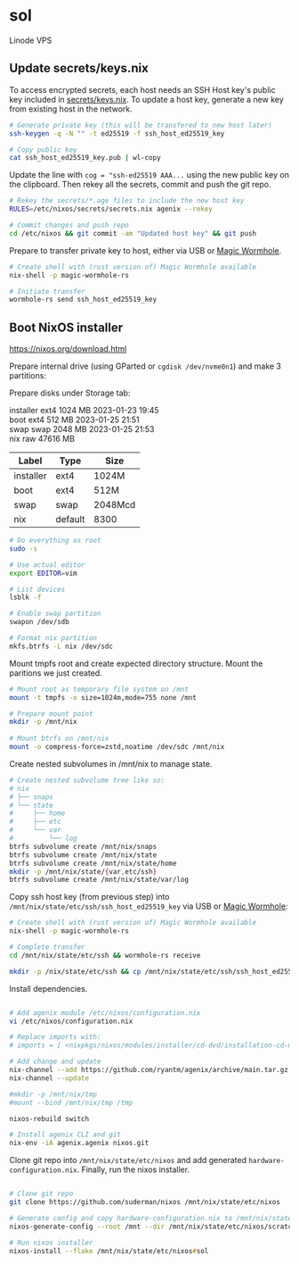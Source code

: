 # sol

Linode VPS

## Update secrets/keys.nix

To access encrypted secrets, each host needs an SSH Host key's public key
included in [secrets/keys.nix](https://github.com/suderman/nixos/blob/main/secrets/keys.nix). 
To update a host key, generate a new key from existing host in the network.

```zsh
# Generate private key (this will be transfered to new host later)
ssh-keygen -q -N "" -t ed25519 -f ssh_host_ed25519_key

# Copy public key
cat ssh_host_ed25519_key.pub | wl-copy 
```

Update the line with `cog = "ssh-ed25519 AAA...` using the new public key on the clipboard. 
Then rekey all the secrets, commit and push the git repo.

```zsh
# Rekey the secrets/*.age files to include the new host key
RULES=/etc/nixos/secrets/secrets.nix agenix --rekey

# Commit changes and push repo
cd /etc/nixos && git commit -am "Updated host key" && git push
```

Prepare to transfer private key to host, either via USB or [Magic Wormhole](https://search.nixos.org/packages?channel=22.11&show=magic-wormhole-rs&from=0&size=50&sort=relevance&type=packages&query=magic+wormhole).

```zsh
# Create shell with (rust version of) Magic Wormhole available
nix-shell -p magic-wormhole-rs

# Initiate transfer
wormhole-rs send ssh_host_ed25519_key
```

## Boot NixOS installer

<https://nixos.org/download.html>

Prepare internal drive (using GParted or `cgdisk /dev/nvme0n1`) and make 3 partitions:

Prepare disks under Storage tab:

installer	ext4	1024 MB	2023-01-23 19:45	
boot	ext4	512 MB	2023-01-25 21:51	
swap	swap	2048 MB	2023-01-25 21:53	
nix	raw	47616 MB

| Label     | Type    | Size  |
| --------- | ------- | ----- |
| installer | ext4    | 1024M |
| boot      | ext4    | 512M |
| swap      | swap    | 2048Mcd  |
| nix       | default | 8300 |

```zsh
# Do everything as root
sudo -s

# Use actual editor
export EDITOR=vim

# List devices
lsblk -f

# Enable swap partition
swapon /dev/sdb

# Format nix partition
mkfs.btrfs -L nix /dev/sdc
```

Mount tmpfs root and create expected directory structure. Mount the paritions we just created.

```zsh
# Mount root as temporary file system on /mnt
mount -t tmpfs -o size=1024m,mode=755 none /mnt

# Prepare mount point
mkdir -p /mnt/nix
 
# Mount btrfs on /mnt/nix
mount -o compress-force=zstd,noatime /dev/sdc /mnt/nix
```

Create nested subvolumes in /mnt/nix to manage state.

```zsh
# Create nested subvolume tree like so:
# nix
# ├── snaps
# └── state
#     ├── home
#     ├── etc
#     └── var
#         └── log
btrfs subvolume create /mnt/nix/snaps
btrfs subvolume create /mnt/nix/state
btrfs subvolume create /mnt/nix/state/home
mkdir -p /mnt/nix/state/{var,etc/ssh}
btrfs subvolume create /mnt/nix/state/var/log
```
Copy ssh host key (from previous step) into `/mnt/nix/state/etc/ssh/ssh_host_ed25519_key` via USB or [Magic Wormhole](https://search.nixos.org/packages?channel=22.11&show=magic-wormhole-rs&from=0&size=50&sort=relevance&type=packages&query=magic+wormhole):

```zsh
# Create shell with (rust version of) Magic Wormhole available
nix-shell -p magic-wormhole-rs

# Complete transfer
cd /mnt/nix/state/etc/ssh && wormhole-rs receive

mkdir -p /nix/state/etc/ssh && cp /mnt/nix/state/etc/ssh/ssh_host_ed25519_key /nix/state/etc/ssh
```

Install dependencies.

```zsh

# Add agenix module /etc/nixos/configuration.nix
vi /etc/nixos/configuration.nix

# Replace imports with:
# imports = [ <nixpkgs/nixos/modules/installer/cd-dvd/installation-cd-minimal.nix> <agenix/modules/age.nix> ];

# Add change and update
nix-channel --add https://github.com/ryantm/agenix/archive/main.tar.gz agenix
nix-channel --update

#mkdir -p /mnt/nix/tmp
#mount --bind /mnt/nix/tmp /tmp

nixos-rebuild switch

# Install agenix CLI and git
nix-env -iA agenix.agenix nixos.git
```

Clone git repo into `/mnt/nix/state/etc/nixos` and add generated `hardware-configuration.nix`. Finally, run the nixos installer.

```zsh

# Clone git repo
git clone https://github.com/suderman/nixos /mnt/nix/state/etc/nixos 

# Generate config and copy hardware-configuration.nix to /mnt/nix/state/etc/nixos/nixos/hosts/sol/hardware-configuration.nix
nixos-generate-config --root /mnt --dir /mnt/nix/state/etc/nixos/scratch

# Run nixos installer
nixos-install --flake /mnt/nix/state/etc/nixos#sol
```
